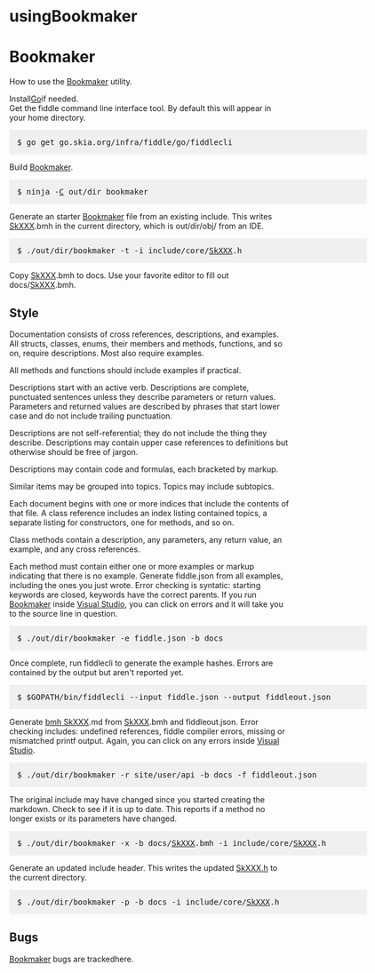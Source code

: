 usingBookmaker
===

# <a name="Bookmaker"></a> Bookmaker
How to use the <a href="#Bookmaker">Bookmaker</a> utility.

Install<a href="usingBookmaker#Go">Go</a>if needed.  
Get the fiddle command line interface tool.
By default this will appear in your home directory.

<pre style="padding: 1em 1em 1em 1em;width: 44em; background-color: #f0f0f0">
$ go get go.skia.org/infra/fiddle/go/fiddlecli</pre>

Build <a href="#Bookmaker">Bookmaker</a>.

<pre style="padding: 1em 1em 1em 1em;width: 44em; background-color: #f0f0f0">
$ ninja -<a href="undocumented#C">C</a> out/dir bookmaker</pre>

Generate an starter <a href="#Bookmaker">Bookmaker</a> file from an existing include.
This writes <a href="usingBookmaker#SkXXX">SkXXX</a>.bmh in the current directory, which is
out/dir/obj/ from an IDE.

<pre style="padding: 1em 1em 1em 1em;width: 44em; background-color: #f0f0f0">
$ ./out/dir/bookmaker -t -i include/core/<a href="usingBookmaker#SkXXX">SkXXX</a>.h</pre>

Copy <a href="usingBookmaker#SkXXX">SkXXX</a>.bmh to docs.
Use your favorite editor to fill out docs/<a href="usingBookmaker#SkXXX">SkXXX</a>.bmh.

## <a name="Style"></a> Style

Documentation consists of cross references, descriptions, and examples.
All structs, classes, enums, their members and methods, functions, and so on,
require descriptions. Most also require examples.

All methods and functions should include examples if practical.

Descriptions start with an active verb. Descriptions are complete, punctuated
sentences unless they describe parameters or return values. Parameters and
returned values are described by phrases that start lower case and do not
include trailing punctuation.

Descriptions are not self-referential; they do not include the thing they
describe. Descriptions may contain upper case references to definitions
but otherwise should be free of jargon.

Descriptions may contain code and formulas, each bracketed by markup.

Similar items may be grouped into topics. Topics may include subtopics.

Each document begins with one or more indices that include the contents of
that file. A class reference includes an index listing contained topics, 
a separate listing for constructors, one for methods, and so on.

Class methods contain a description, any parameters, any return value,
an example, and any cross references.

Each method must contain either one or more examples or markup indicating
that there is no example.
Generate fiddle.json from all examples, including the ones you just wrote.
Error checking is syntatic: starting keywords are closed, keywords have the
correct parents.
If you run <a href="#Bookmaker">Bookmaker</a> inside <a href="usingBookmaker#Visual_Studio">Visual Studio</a>, you can click on errors and it
will take you to the source line in question.

<pre style="padding: 1em 1em 1em 1em;width: 44em; background-color: #f0f0f0">
$ ./out/dir/bookmaker -e fiddle.json -b docs</pre>

Once complete, run fiddlecli to generate the example hashes.
Errors are contained by the output but aren't reported yet.

<pre style="padding: 1em 1em 1em 1em;width: 44em; background-color: #f0f0f0">
$ $GOPATH/bin/fiddlecli --input fiddle.json --output fiddleout.json</pre>

Generate <a href="usingBookmaker#bmh_SkXXX">bmh SkXXX</a>.md from <a href="usingBookmaker#SkXXX">SkXXX</a>.bmh and fiddleout.json.
Error checking includes: undefined references, fiddle compiler errors,
missing or mismatched printf output.
Again, you can click on any errors inside <a href="usingBookmaker#Visual_Studio">Visual Studio</a>.

<pre style="padding: 1em 1em 1em 1em;width: 44em; background-color: #f0f0f0">
$ ./out/dir/bookmaker -r site/user/api -b docs -f fiddleout.json</pre>

The original include may have changed since you started creating the markdown.
Check to see if it is up to date.
This reports if a method no longer exists or its parameters have changed.

<pre style="padding: 1em 1em 1em 1em;width: 44em; background-color: #f0f0f0">
$ ./out/dir/bookmaker -x -b docs/<a href="usingBookmaker#SkXXX">SkXXX</a>.bmh -i include/core/<a href="usingBookmaker#SkXXX">SkXXX</a>.h</pre>

Generate an updated include header.
This writes the updated <a href="undocumented#SkXXX.h">SkXXX.h</a> to the current directory.

<pre style="padding: 1em 1em 1em 1em;width: 44em; background-color: #f0f0f0">
$ ./out/dir/bookmaker -p -b docs -i include/core/<a href="usingBookmaker#SkXXX">SkXXX</a>.h</pre>

## <a name="Bugs"></a> Bugs

<a href="#Bookmaker">Bookmaker</a> bugs are trackedhere.
